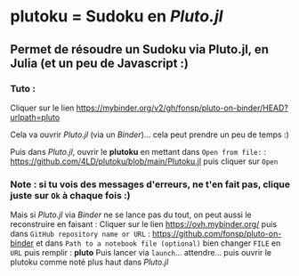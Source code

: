 # plutoku = Sudoku en *Pluto.jl*
## Permet de résoudre un Sudoku via Pluto.jl, en Julia (et un peu de Javascript :)

### Tuto :
Cliquer sur le lien https://mybinder.org/v2/gh/fonsp/pluto-on-binder/HEAD?urlpath=pluto

Cela va ouvrir *Pluto.jl* (via un *Binder*)... cela peut prendre un peu de temps :)

Puis dans *Pluto.jl*, ouvrir le **plutoku** en mettant dans `Open from file:` : https://github.com/4LD/plutoku/blob/main/Plutoku.jl puis cliquer sur `Open` 

### Note : si tu vois des messages d'erreurs, ne t'en fait pas, clique juste sur `Ok` à chaque fois :)

Mais si *Pluto.jl* via *Binder* ne se lance pas du tout, on peut aussi le reconstruire en faisant :
Cliquer sur le lien https://ovh.mybinder.org/ puis dans `GitHub repository name or URL` : https://github.com/fonsp/pluto-on-binder 
et dans `Path to a notebook file (optional)` bien changer `FILE` en `URL` puis remplir : **pluto** 
Puis lancer via `launch`... attendre... puis ouvrir le plutoku comme noté plus haut dans *Pluto.jl*
